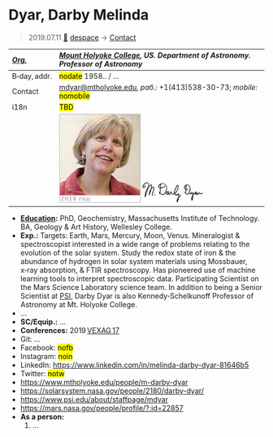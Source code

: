 # Dyar, Darby Melinda
> 2019.07.11 [🚀](../index/index.md) [despace](index.md) → [Contact](contact.md)

|*[Org.](contact.md)*|*[Mount Holyoke College](mtholyoke_college.md), US. Department of Astronomy. Professor of Astronomy*|
|:--|:--|
|B‑day, addr.|<mark>nodate</mark> 1958.. / …|
|Contact|<mdyar@mtholyoke.edu>, *раб.:* +1(413)538-30-73; *mobile:* <mark>nomobile</mark>|
|i18n|<mark>TBD</mark>|
| |![](f/contact/d/dyar1_photo.jpg) [![](f/contact/d/dyar1_sign_thumb.jpg)](f/contact/d/dyar1_sign.png)|

   - **[Education](edu.md):** PhD, Geochemistry, Massachusetts Institute of Technology. BA, Geology & Art History, Wellesley College.
   - **Exp.:** Targets: Earth, Mars, Mercury, Moon, Venus. Mineralogist & spectroscopist interested in a wide range of problems relating to the evolution of the solar system. Study the redox state of iron & the abundance of hydrogen in solar system materials using Mossbauer, x‑ray absorption, & FTIR spectroscopy. Has pioneered use of machine learning tools to interpret spectroscopic data. Participating Scientist on the Mars Science Laboratory science team. In addition to being a Senior Scientist at [PSI](zz_psi.md), Darby Dyar is also Kennedy‑Schelkunoff Professor of Astronomy at Mt. Holyoke College.
   - …
   - **SC/Equip.:** …
   - **Conferences:** 2019 [VEXAG 17](vexag_2019.md)
   - Git: …
   - Facebook: <mark>nofb</mark>
   - Instagram: <mark>noin</mark>
   - LinkedIn: <https://www.linkedin.com/in/melinda-darby-dyar-81646b5>
   - Twitter: <mark>notw</mark>
   - <https://www.mtholyoke.edu/people/m-darby-dyar>
   - <https://solarsystem.nasa.gov/people/2180/darby-dyar/>
   - <https://www.psi.edu/about/staffpage/mdyar>
   - <https://mars.nasa.gov/people/profile/?:id=22857>
   - **As a person:**
      1. …
